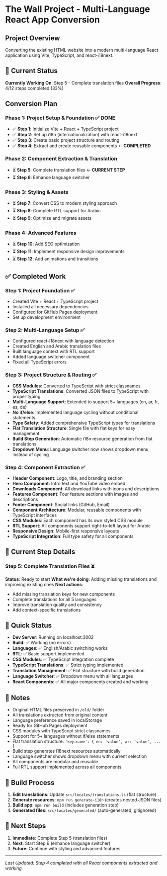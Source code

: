 # The Wall Project - Multi-Language React App Conversion

## Project Overview

Converting the existing HTML website into a modern multi-language React application using Vite, TypeScript, and react-i18next.

## 🎯 Current Status

**Currently Working On**: Step 5 - Complete translation files
**Overall Progress**: 4/12 steps completed (33%)

## Conversion Plan

### Phase 1: Project Setup & Foundation ✅ DONE

- ✅ **Step 1**: Initialize Vite + React + TypeScript project
- ✅ **Step 2**: Set up i18n (internationalization) with react-i18next
- ✅ **Step 3**: Create basic project structure and routing
- ✅ **Step 4**: Extract and create reusable components ← **COMPLETED**

### Phase 2: Component Extraction & Translation

- ⏳ **Step 5**: Complete translation files ← **CURRENT STEP**
- ⏳ **Step 6**: Enhance language switcher

### Phase 3: Styling & Assets

- ⏳ **Step 7**: Convert CSS to modern styling approach
- ⏳ **Step 8**: Complete RTL support for Arabic
- ⏳ **Step 9**: Optimize and migrate assets

### Phase 4: Advanced Features

- ⏳ **Step 10**: Add SEO optimization
- ⏳ **Step 11**: Implement responsive design improvements
- ⏳ **Step 12**: Add animations and transitions

## ✅ Completed Work

### Step 1: Project Foundation ✅

- Created Vite + React + TypeScript project
- Installed all necessary dependencies
- Configured for GitHub Pages deployment
- Set up development environment

### Step 2: Multi-Language Setup ✅

- Configured react-i18next with language detection
- Created English and Arabic translation files
- Built language context with RTL support
- Added language switcher component
- Fixed all TypeScript errors

### Step 3: Project Structure & Routing ✅

- **CSS Modules**: Converted to TypeScript with strict classnames
- **TypeScript Translations**: Converted JSON files to TypeScript with proper typing
- **Multi-Language Support**: Extended to support 5+ languages (en, ar, fr, es, de)
- **No if/else**: Implemented language cycling without conditional statements
- **Type Safety**: Added comprehensive TypeScript types for translations
- **Flat Translation Structure**: Single file with flat keys for easy management
- **Build Step Generation**: Automatic i18n resource generation from flat translations
- **Dropdown Menu**: Language switcher now shows dropdown menu instead of cycling

### Step 4: Component Extraction ✅

- **Header Component**: Logo, title, and branding section
- **Hero Component**: Intro text and YouTube video embed
- **Downloads Component**: All download links with icons and descriptions
- **Features Component**: Four feature sections with images and descriptions
- **Footer Component**: Social links (GitHub, Email)
- **Component Architecture**: Modular, reusable components with TypeScript interfaces
- **CSS Modules**: Each component has its own styled CSS module
- **RTL Support**: All components support right-to-left layout for Arabic
- **Responsive Design**: Mobile-first responsive layouts
- **TypeScript Integration**: Full type safety for all components

## 🔄 Current Step Details

### Step 5: Complete Translation Files ⏳

**Status**: Ready to start
**What we're doing**: Adding missing translations and improving existing ones
**Next actions**:

- Add missing translation keys for new components
- Complete translations for all 5 languages
- Improve translation quality and consistency
- Add context-specific translations

## 🚀 Quick Status

- **Dev Server**: Running on localhost:3002
- **Build**: ✅ Working (no errors)
- **Languages**: ✅ English/Arabic switching works
- **RTL**: ✅ Basic support implemented
- **CSS Modules**: ✅ TypeScript integration complete
- **TypeScript Translations**: ✅ Strict typing implemented
- **Translation Management**: ✅ Flat structure with build generation
- **Language Switcher**: ✅ Dropdown menu with all languages
- **React Components**: ✅ All major components created and working

## 📝 Notes

- Original HTML files preserved in `/old/` folder
- All translations extracted from original content
- Language preference saved in localStorage
- Ready for GitHub Pages deployment
- CSS modules with TypeScript strict classnames
- Support for 5+ languages without if/else statements
- Flat translation structure: `'key.name': { en: 'value', ar: 'value', ... }`
- Build step generates i18next resources automatically
- Language switcher shows dropdown menu with current selection
- All components are modular and reusable
- Full RTL support implemented across all components

## 🔧 Build Process

1. **Edit translations**: Update `src/locales/translations.ts` (flat structure)
2. **Generate resources**: `npm run generate-i18n` (creates nested JSON files)
3. **Build app**: `npm run build` (includes generation step)
4. **Generated files**: `src/locales/generated/` (auto-generated, gitignored)

## 🎯 Next Steps

1. **Immediate**: Complete Step 5 (translation files)
2. **Next**: Start Step 6 (enhance language switcher)
3. **Future**: Continue with styling and advanced features

---

_Last Updated: Step 4 completed with all React components extracted and working_
